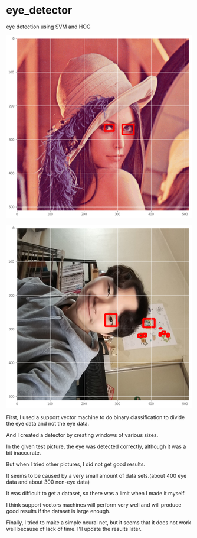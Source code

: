 # eye_detector
eye detection using SVM and HOG 

![picture](test/1.png)

![picture](test/2.png)

First, I used a support vector machine to do binary classification to divide the eye data and not the eye data.

And I created a detector by creating windows of various sizes.

In the given test picture, the eye was detected correctly, although it was a bit inaccurate.

But when I tried other pictures, I did not get good results.

It seems to be caused by a very small amount of data sets.(about 400 eye data and about 300 non-eye data)

It was difficult to get a dataset, so there was a limit when I made it myself.

I think support vectors machines will perform very well and will produce good results if the dataset is large enough.

Finally, I tried to make a simple neural net, but it seems that it does not work well because of lack of time. I'll update the results later.
